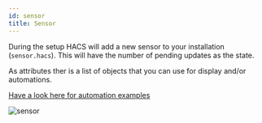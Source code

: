 ```yaml
---
id: sensor
title: Sensor
---
```


During the setup HACS will add a new sensor to your installation (`sensor.hacs`).
This will have the number of pending updates as the state.

As attributes ther is a list of objects that you can use for display and/or automations.

[Have a look here for automation examples](basic/automation.md)

![sensor](https://user-images.githubusercontent.com/15093472/59136215-5ff29d00-8982-11e9-860f-75d382a4d3b7.png)